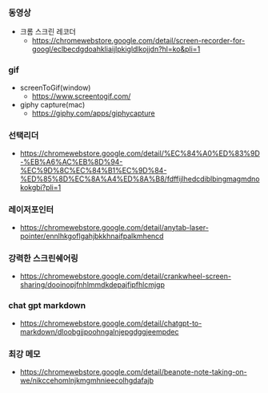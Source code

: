 ### 동영상 
- 크롬 스크린 레코더 
	- https://chromewebstore.google.com/detail/screen-recorder-for-googl/eclbecdgdoahkliaijlpkigldlkojjdn?hl=ko&pli=1

### gif
- screenToGif(window)
	- https://www.screentogif.com/
- giphy capture(mac)
	- https://giphy.com/apps/giphycapture

### 선택리더
- https://chromewebstore.google.com/detail/%EC%84%A0%ED%83%9D-%EB%A6%AC%EB%8D%94-%EC%9D%8C%EC%84%B1%EC%9D%84-%ED%85%8D%EC%8A%A4%ED%8A%B8/fdffijlhedcdiblbingmagmdnokokgbi?pli=1

### 레이저포인터
- https://chromewebstore.google.com/detail/anytab-laser-pointer/ennlhkgoflgahjbkkhnaifpalkmhencd

### 강력한 스크린쉐어링
- https://chromewebstore.google.com/detail/crankwheel-screen-sharing/dooinopjfnhlmmdkdepajfipfhlcmjgp

### chat gpt markdown
- https://chromewebstore.google.com/detail/chatgpt-to-markdown/dloobgjjpoohngalnjepgdggjeempdec

### 최강 메모
- https://chromewebstore.google.com/detail/beanote-note-taking-on-we/nikccehomlnjkmgmhnieecolhgdafajb

